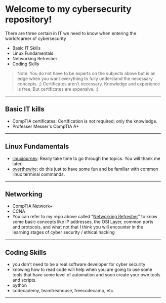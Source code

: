 # Welcome to my cybersecurity repository!
There are three certain in IT we need to know when entering the world/career of cybersecurity 
 - Basic IT Skills
 - Linux Fundamentals
 - Networking Refresher
 - Coding Skills

 > Note: You do not have to be experts on the subjects above but is an edge when you want everything to fully understand the necessary concepts. ;)
 > Certificates aren't necessary. Knowledge and experience is free. But certificates are expensive. ;)
 ---

 ## Basic IT kills
 - CompTIA certificates: Certification is not required; only the knowledge.
 - Professer Messer's CompTIA A+
 ---
 ## Linux Fundamentals
 - [linuxjourney](https://www.linuxjourney.com): Really take time to go through the topics. You will thank me later.
 - [overthewire](https:///www.overthewire.org): do this just to have some fun and be familiar with common linux terminal commands.
 ---
 ## Networking
 - CompTIA Network+
 - CCNA
 - You can refer to my repo above called "[Networking Refresher](https://wwww.github.com/jccatilo/cybersecurity/tree/main/Networking-Refresher)" to know some basic concepts like IP addresses, the OSI Layer, common ports and protocols, and what not that I think you will encounter in the learning stages of cyber security / ethical hacking
 ---

 ## Coding Skills
 - you don't need to be a real software developer for cyber security
 - knowing how to read code will help when you are going to use some tools that have some level of automation and soon create your own tools and scripts.
 - python
 - codecademy, teamtreahouse, freecodecamp, etc. 

 ---
